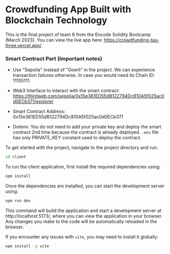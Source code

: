 # Crowdfunding App Built with Blockchain Technology

This is the final project of team 6 from the Encode Solidity Bootcamp (March 2023). You can view the live app here: https://crowdfunding-tau-three.vercel.app/

### Smart Contract Part (Important notes)

- Use "Sepolia" instead of "Goerli" in the project. We can experience transaction failures otherwise. In case you would need its Chain ID: 11155111.

- Web3 Interface to interact with the smart contract: https://thirdweb.com/sepolia/0x15e361ED55dB122794Dc810A5f025ac0d0ECb371/explorer

- Smart Contract Address: 0x15e361ED55dB122794Dc810A5f025ac0d0ECb371

- Dotenv: You do not need to add your private key and deploy the smart contract 2nd time because the contract is already deployed. `.env` file has only PRIVATE_KEY constant used to deploy the contract.


To get started with the project, navigate to the project directory and run:

```bash
cd client
```

To run the client application, first install the required dependencies using:

```bash
npm install
```
Once the dependencies are installed, you can start the development server using:

```bash
npm run dev
```

This command will build the application and start a development server at http://localhost:5173/, where you can view the application in your browser. Any changes you make to the code will be automatically reloaded in the browser.

If you encounter any issues with `vite`, you may need to install it globally:

```bash
npm install -g vite
```
